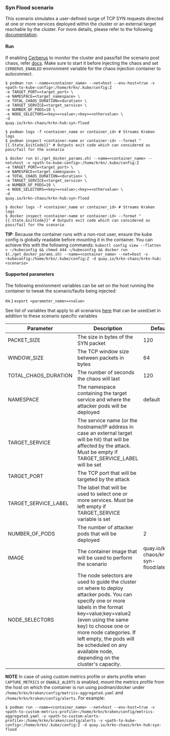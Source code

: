 ### Syn Flood scenario
This scenario simulates a user-defined surge of TCP SYN requests directed at one or more services deployed within the cluster or an external target reachable by the cluster.
For more details, please refer to the following [documentation](https://github.com/krkn-chaos/krkn/blob/main/docs/syn_flood_scenarios.md).

#### Run
If enabling [Cerberus](https://github.com/krkn-chaos/krkn#kraken-scenario-passfail-criteria-and-report) to monitor the cluster and pass/fail the scenario post chaos, refer [docs](https://github.com/redhat-chaos/krkn-hub/tree/main/docs/cerberus.md). Make sure to start it before injecting the chaos and set `CERBERUS_ENABLED` environment variable for the chaos injection container to autoconnect.

```
$ podman run --name=<container_name> --net=host --env-host=true -v <path-to-kube-config>:/home/krkn/.kube/config:Z 
-e TARGET_PORT=<target_port> \
-e NAMESPACE=<target_namespace> \
-e TOTAL_CHAOS_DURATION=<duration> \
-e TARGET_SERVICE=<target_service> \
-e NUMBER_OF_PODS=10 \
-e NODE_SELECTORS=<key>=<value>;<key>=<othervalue> \
-d 
quay.io/krkn-chaos/krkn-hub:syn-flood

$ podman logs -f <container_name or container_id> # Streams Kraken logs
$ podman inspect <container-name or container-id> --format "{{.State.ExitCode}}" # Outputs exit code which can considered as pass/fail for the scenario
```

```
$ docker run $(./get_docker_params.sh) --name=<container_name> --net=host -v <path-to-kube-config>:/home/krkn/.kube/config:Z
-e TARGET_PORT=<target_port> \
-e NAMESPACE=<target_namespace> \
-e TOTAL_CHAOS_DURATION=<duration> \
-e TARGET_SERVICE=<target_service> \
-e NUMBER_OF_PODS=10 \
-e NODE_SELECTORS=<key>=<value>;<key>=<othervalue> \ 
-d 
quay.io/krkn-chaos/krkn-hub:syn-flood

$ docker logs -f <container_name or container_id> # Streams Kraken logs
$ docker inspect <container-name or container-id> --format "{{.State.ExitCode}}" # Outputs exit code which can considered as pass/fail for the scenario
```

**TIP**: Because the container runs with a non-root user, ensure the kube config is globally readable before mounting it in the container. You can achieve this with the following commands:
```kubectl config view --flatten > ~/kubeconfig && chmod 444 ~/kubeconfig && docker run $(./get_docker_params.sh) --name=<container_name> --net=host -v ~kubeconfig:/home/krkn/.kube/config:Z -d quay.io/krkn-chaos/krkn-hub:<scenario>```
#### Supported parameters

The following environment variables can be set on the host running the container to tweak the scenario/faults being injected:

ex.) 
`export <parameter_name>=<value>`

See list of variables that apply to all scenarios [here](all_scenarios_env.md) that can be used/set in addition to these scenario specific variables


|Parameter | Description                                                                                                                                                                                                                                                                                                 | Default |
|----------|-------------------------------------------------------------------------------------------------------------------------------------------------------------------------------------------------------------------------------------------------------------------------------------------------------------|---------|
|PACKET_SIZE| The size in bytes of the SYN packet                                                                                                                                                                                                                                                                         |120|
|WINDOW_SIZE| The TCP window size between packets in bytes                                                                                                                                                                                                                                                                |64|
|TOTAL_CHAOS_DURATION| The number of seconds the chaos will last                                                                                                                                                                                                                                                                   |120|
|NAMESPACE| The namespace containing the target service and where the attacker pods will be deployed                                                                                                                                                                                                                    |default|
|TARGET_SERVICE| The service name (or the hostname/IP address in case an external target will be hit) that will be affected by the attack. Must be empty if TARGET_SERVICE_LABEL will be set                                                                                                                                 ||
|TARGET_PORT| The TCP port that will be targeted by the attack                                                                                                                                                                                                                                                            ||
|TARGET_SERVICE_LABEL| The label that will be used to select one or more services. Must be left empty if TARGET_SERVICE variable is set                                                                                                                                                                                            ||
|NUMBER_OF_PODS| The number of attacker pods that will be deployed                                                                                                                                                                                                                                                           |2|
|IMAGE| The container image that will be used to perform the scenario                                                                                                                                                                                                                                               |quay.io/krkn-chaos/krkn-syn-flood:latest|
|NODE_SELECTORS| The node selectors are used to guide the cluster on where to deploy attacker pods. You can specify one or more labels in the format key=value;key=value2 (even using the same key) to choose one or more node categories. If left empty, the pods will be scheduled on any available node, depending on the cluster's capacity. ||

**NOTE** In case of using custom metrics profile or alerts profile when `CAPTURE_METRICS` or `ENABLE_ALERTS` is enabled, mount the metrics profile from the host on which the container is run using podman/docker under `/home/krkn/kraken/config/metrics-aggregated.yaml` and `/home/krkn/kraken/config/alerts`. For example:
```
$ podman run --name=<container_name> --net=host --env-host=true -v <path-to-custom-metrics-profile>:/home/krkn/kraken/config/metrics-aggregated.yaml -v <path-to-custom-alerts-profile>:/home/krkn/kraken/config/alerts -v <path-to-kube-config>:/home/krkn/.kube/config:Z -d quay.io/krkn-chaos/krkn-hub:syn-flood
```

